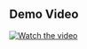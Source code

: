 ## Demo Video

[![Watch the video](https://img.icons8.com/ios/50/000000/video.png)](https://github.com/yogeshjamnor/MERN-Stack/blob/main/day7/output/output.mp4)
